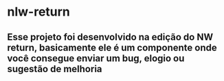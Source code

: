 # nlw-return

## Esse projeto foi desenvolvido na edição do NW return, basicamente ele é um componente onde você consegue enviar um bug, elogio ou sugestão de melhoria
